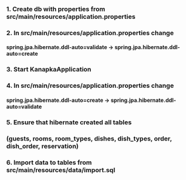 ### 1. Create db with properties from  src/main/resources/application.properties
### 2. In src/main/resources/application.properties change 
#### spring.jpa.hibernate.ddl-auto=validate -> spring.jpa.hibernate.ddl-auto=create
### 3. Start KanapkaApplication
### 4. In src/main/resources/application.properties change
#### spring.jpa.hibernate.ddl-auto=create -> spring.jpa.hibernate.ddl-auto=validate
### 5. Ensure that hibernate created all tables 
###     (guests, rooms, room_types, dishes, dish_types, order, dish_order, reservation)
### 6. Import data to tables from src/main/resources/data/import.sql